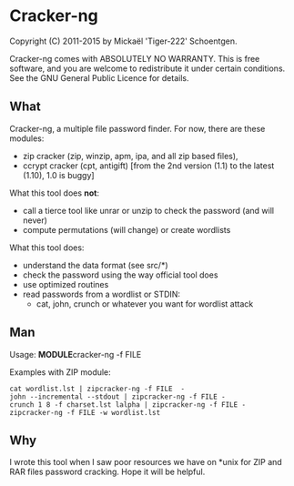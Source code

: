 Cracker-ng
==========

Copyright (C) 2011-2015 by Mickaël 'Tiger-222' Schoentgen.

Cracker-ng comes with ABSOLUTELY NO WARRANTY.
This is free software, and you are welcome to redistribute it under
certain conditions. See the GNU General Public Licence for details.


What
----

Cracker-ng, a multiple file password finder.
For now, there are these modules:

* zip cracker (zip, winzip, apm, ipa, and all zip based files),
* ccrypt cracker (cpt, antigift) [from the 2nd version (1.1) to the latest (1.10), 1.0 is buggy]

What this tool does **not**:

* call a tierce tool like unrar or unzip to check the password (and will never)
* compute permutations (will change) or create wordlists

What this tool does:

* understand the data format (see src/*)
* check the password using the way official tool does
* use optimized routines
* read passwords from a wordlist or STDIN:
	- cat, john, crunch or whatever you want for wordlist attack


Man
---

Usage: **MODULE**cracker-ng -f FILE

Examples with ZIP module:


	cat wordlist.lst | zipcracker-ng -f FILE  -
	john --incremental --stdout | zipcracker-ng -f FILE -
	crunch 1 8 -f charset.lst lalpha | zipcracker-ng -f FILE -
	zipcracker-ng -f FILE -w wordlist.lst

Why
---

I wrote this tool when I saw poor resources we have on *unix for ZIP and
RAR files password cracking. Hope it will be helpful.
